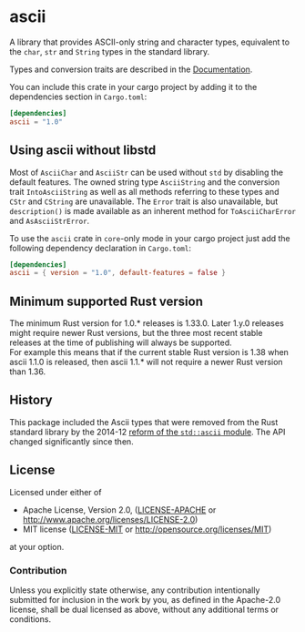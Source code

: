 # ascii

A library that provides ASCII-only string and character types, equivalent to the
`char`, `str` and `String` types in the standard library.

Types and conversion traits are described in the [Documentation](https://docs.rs/ascii).

You can include this crate in your cargo project by adding it to the
dependencies section in `Cargo.toml`:

```toml
[dependencies]
ascii = "1.0"
```

## Using ascii without libstd

Most of `AsciiChar` and `AsciiStr` can be used without `std` by disabling the
default features. The owned string type `AsciiString` and the conversion trait
`IntoAsciiString` as well as all methods referring to these types and
`CStr` and `CString` are unavailable.
The `Error` trait is also unavailable, but `description()` is made
available as an inherent method for `ToAsciiCharError` and `AsAsciiStrError`.

To use the `ascii` crate in `core`-only mode in your cargo project just add the
following dependency declaration in `Cargo.toml`:

```toml
[dependencies]
ascii = { version = "1.0", default-features = false }
```

## Minimum supported Rust version

The minimum Rust version for 1.0.\* releases is 1.33.0.
Later 1.y.0 releases might require newer Rust versions, but the three most
recent stable releases at the time of publishing will always be supported.  
For example this means that if the current stable Rust version is 1.38 when
ascii 1.1.0 is released, then ascii 1.1.\* will not require a newer
Rust version than 1.36.

## History

This package included the Ascii types that were removed from the Rust standard
library by the 2014-12 [reform of the `std::ascii` module](https://github.com/rust-lang/rfcs/pull/486).
The API changed significantly since then.

## License

Licensed under either of

* Apache License, Version 2.0, ([LICENSE-APACHE](LICENSE-APACHE) or http://www.apache.org/licenses/LICENSE-2.0)
* MIT license ([LICENSE-MIT](LICENSE-MIT) or http://opensource.org/licenses/MIT)

at your option.

### Contribution

Unless you explicitly state otherwise, any contribution intentionally submitted
for inclusion in the work by you, as defined in the Apache-2.0 license, shall be dual licensed as above, without any
additional terms or conditions.
